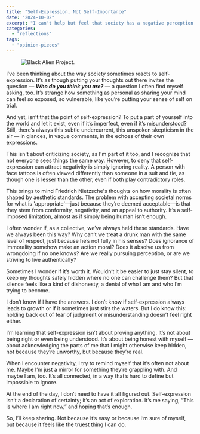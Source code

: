 ```yaml
---
title: "Self-Expression, Not Self-Importance"
date: "2024-10-02"
excerpt: "I can't help but feel that society has a negative perception of self-expression, making me question my own identity — as if I don't deserve to scribble down my thoughts, as if my inner self isn't real."
categories:
  - "reflections"
tags: 
  - "opinion-pieces"
---
```


<figure class="align-center">
  <img src="{{ site.url }}{{ site.baseurl }}/assets/images/black-alien-project.jpeg" alt="Black Alien Project.">
  <figcaption></figcaption>
</figure> 

I’ve been thinking about the way society sometimes reacts to self-expression. It’s as though putting your thoughts out there invites the question — _**Who do you think you are?**_ — a question I often find myself asking, too. It’s strange how something as personal as sharing your mind can feel so exposed, so vulnerable, like you’re putting your sense of self on trial.

And yet, isn’t that the point of self-expression? To put a part of yourself into the world and let it exist, even if it’s imperfect, even if it’s misunderstood? Still, there’s always this subtle undercurrent, this unspoken skepticism in the air — in glances, in vague comments, in the echoes of their own expressions.

This isn't about criticizing society, as I'm part of it too, and I recognize that not everyone sees things the same way. However, to deny that self-expression can attract negativity is simply ignoring reality. A person with face tattoos is often viewed differently than someone in a suit and tie, as though one is lesser than the other, even if both play contradictory roles.

This brings to mind Friedrich Nietzsche's thoughts on how morality is often shaped by aesthetic standards. The problem with accepting societal norms for what is 'appropriate'—just because they’re deemed acceptable—is that they stem from conformity, negativity, and an appeal to authority. It’s a self-imposed limitation, almost as if simply being human isn’t enough.

I often wonder if, as a collective, we’ve always held these standards. Have we always been this way? Why can’t we treat a drunk man with the same level of respect, just because he’s not fully in his senses? Does ignorance of immorality somehow make an action moral? Does it absolve us from wrongdoing if no one knows? Are we really pursuing perception, or are we striving to live authentically?

Sometimes I wonder if it’s worth it. Wouldn’t it be easier to just stay silent, to keep my thoughts safely hidden where no one can challenge them? But that silence feels like a kind of dishonesty, a denial of who I am and who I’m trying to become.

I don’t know if I have the answers. I don’t know if self-expression always leads to growth or if it sometimes just stirs the waters. But I do know this: holding back out of fear of judgment or misunderstanding doesn’t feel right either.

I’m learning that self-expression isn’t about proving anything. It’s not about being right or even being understood. It’s about being honest with myself — about acknowledging the parts of me that I might otherwise keep hidden, not because they’re unworthy, but because they’re real.

When I encounter negativity, I try to remind myself that it’s often not about me. Maybe I’m just a mirror for something they’re grappling with. And maybe I am, too. It’s all connected, in a way that’s hard to define but impossible to ignore.

At the end of the day, I don’t need to have it all figured out. Self-expression isn’t a declaration of certainty; it’s an act of exploration. It’s me saying, “This is where I am right now,” and hoping that’s enough.

So, I’ll keep sharing. Not because it’s easy or because I’m sure of myself, but because it feels like the truest thing I can do.